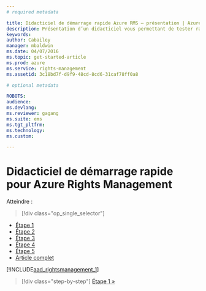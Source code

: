 ```yaml
---
# required metadata

title: Didacticiel de démarrage rapide Azure RMS – présentation | Azure RMS
description: Présentation d’un didacticiel vous permettant de tester rapidement Microsoft Azure Rights Management au sein de votre organisation en seulement cinq étapes qui devraient vous prendre moins de 15 minutes.
keywords:
author: Cabailey
manager: mbaldwin
ms.date: 04/07/2016
ms.topic: get-started-article
ms.prod: azure
ms.service: rights-management
ms.assetid: 3c18bd7f-d9f9-48cd-8cd6-31caf78ff0a8

# optional metadata

ROBOTS: 
audience:
ms.devlang:
ms.reviewer: gagang
ms.suite: ems
ms.tgt_pltfrm:
ms.technology:
ms.custom:

---
```



# Didacticiel de démarrage rapide pour Azure Rights Management

Atteindre : 
> [!div class="op_single_selector"]
- [Étape 1](tutorial-step1.md)
- [Étape 2](tutorial-step2.md)
- [Étape 3](tutorial-step3.md)
- [Étape 4](tutorial-step4.md)
- [Étape 5](tutorial-step5.md)
- [Article complet](rms-quickstart.md)

[!INCLUDE[aad_rightsmanagement_1](../includes/rms-quickstart-intro-include.md)] 

>[!div class="step-by-step"]
[Étape 1 »](tutorial-step1.md)

<!--HONumber=Apr16_HO3-->


